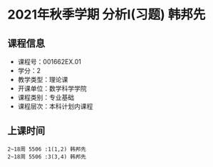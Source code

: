 # 2021年秋季学期 分析I(习题) 韩邦先






## 课程信息

- 课程号：001662EX.01
- 学分：2
- 教学类型：理论课
- 开课单位：数学科学学院
- 课程类别：专业基础
- 课程层次：本科计划内课程

## 上课时间

```
2~18周 5506 :1(1,2) 韩邦先
2~18周 5506 :3(3,4) 韩邦先
```

